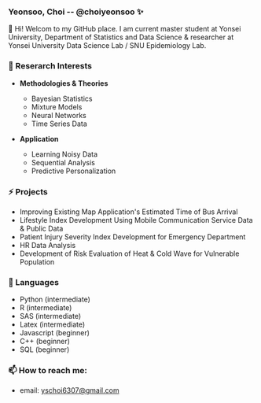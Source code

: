### Yeonsoo, Choi -- @choiyeonsoo ✨

👋 Hi! Welcom to my GitHub place.
I am current master student at Yonsei University, Department of Statistics and Data Science & researcher at Yonsei University Data Science Lab / SNU Epidemiology Lab. 

### 🌱 Reserarch Interests

* **Methodologies & Theories**
  - Bayesian Statistics
  - Mixture Models
  - Neural Networks
  - Time Series Data

* **Application**
  - Learning Noisy Data
  - Sequential Analysis
  - Predictive Personalization

### ⚡ Projects

- Improving Existing Map Application's Estimated Time of Bus Arrival
- Lifestyle Index Development Using Mobile Communication Service Data & Public Data
- Patient Injury Severity Index Development for Emergency Department
- HR Data Analysis
- Development of Risk Evaluation of Heat & Cold Wave for Vulnerable Population

### 🔭 Languages 
- Python (intermediate)
- R (intermediate)
- SAS (intermediate)
- Latex (intermediate)
- Javascript (beginner)
- C++ (beginner)
- SQL (beginner)

### 📫 How to reach me: 
- email: yschoi6307@gmail.com
